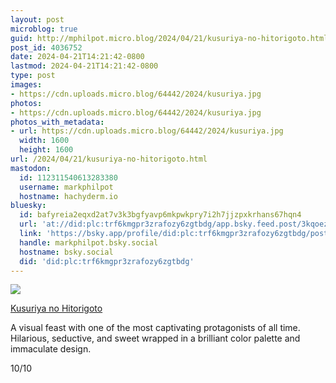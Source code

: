 ```yaml
---
layout: post
microblog: true
guid: http://mphilpot.micro.blog/2024/04/21/kusuriya-no-hitorigoto.html
post_id: 4036752
date: 2024-04-21T14:21:42-0800
lastmod: 2024-04-21T14:21:42-0800
type: post
images:
- https://cdn.uploads.micro.blog/64442/2024/kusuriya.jpg
photos:
- https://cdn.uploads.micro.blog/64442/2024/kusuriya.jpg
photos_with_metadata:
- url: https://cdn.uploads.micro.blog/64442/2024/kusuriya.jpg
  width: 1600
  height: 1600
url: /2024/04/21/kusuriya-no-hitorigoto.html
mastodon:
  id: 112311540613283380
  username: markphilpot
  hostname: hachyderm.io
bluesky:
  id: bafyreia2eqxd2at7v3k3bgfyavp6mkpwkpry7i2h7jjzpxkrhans67hqn4
  url: 'at://did:plc:trf6kmgpr3zrafozy6zgtbdg/app.bsky.feed.post/3kqoezopqts2y'
  link: 'https://bsky.app/profile/did:plc:trf6kmgpr3zrafozy6zgtbdg/post/3kqoezopqts2y'
  handle: markphilpot.bsky.social
  hostname: bsky.social
  did: 'did:plc:trf6kmgpr3zrafozy6zgtbdg'
---
```

![](https://micro.markphilpot.com/uploads/2024/kusuriya.jpg)

[Kusuriya no Hitorigoto](https://anilist.co/anime/161645/Kusuriya-no-Hitorigoto/)

A visual feast with one of the most captivating protagonists of all time. Hilarious, seductive, and sweet wrapped in a brilliant color palette and immaculate design.

10/10

